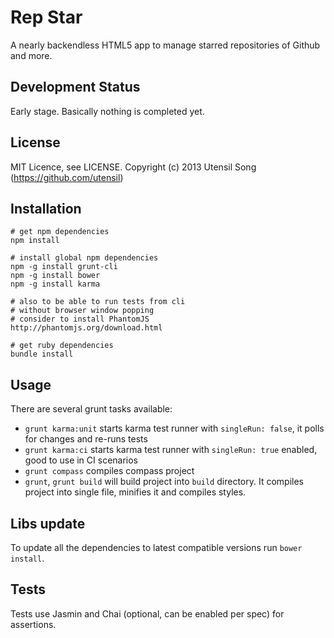# Rep Star

A nearly backendless HTML5 app to manage starred repositories of Github and more.

## Development Status

Early stage. Basically nothing is completed yet.

License
--------

MIT Licence, see LICENSE.
Copyright (c) 2013 Utensil Song (https://github.com/utensil)

## Installation

	# get npm dependencies
	npm install

	# install global npm dependencies
	npm -g install grunt-cli
	npm -g install bower
	npm -g install karma

	# also to be able to run tests from cli
	# without browser window popping
	# consider to install PhantomJS
	http://phantomjs.org/download.html

	# get ruby dependencies
	bundle install

## Usage

There are several grunt tasks available:

* `grunt karma:unit` starts karma test runner with `singleRun: false`, it polls for changes and re-runs tests
* `grunt karma:ci` starts karma test runner with `singleRun: true` enabled, good to use in CI scenarios
* `grunt compass` compiles compass project
* `grunt`, `grunt build` will build project into `build` directory. It compiles project into single file, minifies it and compiles styles.

## Libs update

To update all the dependencies to latest compatible versions run `bower install`.

## Tests

Tests use Jasmin and Chai (optional, can be enabled per spec) for assertions.